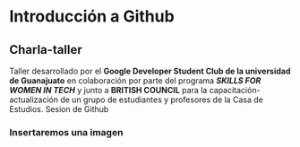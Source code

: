 
# Introducción a Github

## Charla-taller

Taller desarrollado por el **Google Developer Student Club de la universidad de Guanajuato** en colaboración por parte del programa _**SKILLS FOR WOMEN IN TECH**_ y junto a **BRITISH COUNCIL** para la capacitación-actualización de un grupo de estudiantes y profesores de la Casa de Estudios. 
 Sesion de Github

 ### Insertaremos una imagen
